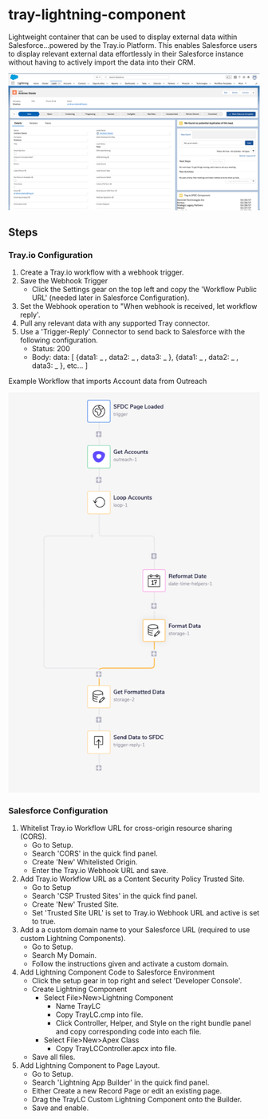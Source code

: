 # tray-lightning-component

Lightweight container that can be used to display external data within Salesforce...powered by the Tray.io Platform. This enables Salesforce users to display relevant external data effortlessly in their Salesforce instance without having to actively import the data into their CRM.

![](tray_lc.gif)


## Steps

### Tray.io Configuration

1. Create a Tray.io workflow with a webhook trigger.
2. Save the Webhook Trigger
   - Click the Settings gear on the top left and copy the 'Workflow Public URL' (needed later in Salesforce Configuration).
3. Set the Webhook operation to "When webhook is received, let workflow reply'.
4. Pull any relevant data with any supported Tray connector.
5. Use a 'Trigger-Reply' Connector to send back to Salesforce with the following configuration.
   - Status: 200
   - Body: data: \[ \{data1: _ , data2: _ , data3: _ }, {data1: _ , data2: _ , data3: _ }, etc... \]
   
Example Workflow that imports Account data from Outreach

![](tray_workflow.png)


### Salesforce Configuration

1. Whitelist Tray.io Workflow URL for cross-origin resource sharing (CORS).
   - Go to Setup.
   - Search 'CORS' in the quick find panel.
   - Create 'New' Whitelisted Origin.
   - Enter the Tray.io Webhook URL and save.
2. Add Tray.io Workflow URL as a Content Security Policy Trusted Site.
   - Go to Setup
   - Search 'CSP Trusted Sites' in the quick find panel.
   - Create 'New' Trusted Site.
   - Set 'Trusted Site URL' is set to Tray.io Webhook URL and active is set to true.
3. Add a a custom domain name to your Salesforce URL (required to use custom Lightning Components).
   - Go to Setup.
   - Search My Domain.
   - Follow the instructions given and activate a custom domain.
4. Add Lightning Component Code to Salesforce Environment
   - Click the setup gear in top right and select 'Developer Console'.
   - Create Lightning Component
     - Select File>New>Lightning Component
       - Name TrayLC
       - Copy TrayLC.cmp into file.
       - Click Controller, Helper, and Style on the right bundle panel and copy corresponding code into each file.
     - Select File>New>Apex Class
       - Copy TrayLCController.apcx into file.
   - Save all files.
5. Add Lightning Component to Page Layout.
   - Go to Setup.
   - Search 'Lightning App Builder' in the quick find panel.
   - Either Create a new Record Page or edit an existing page.
   - Drag the TrayLC Custom Lightning Component onto the Builder.
   - Save and enable.
   
